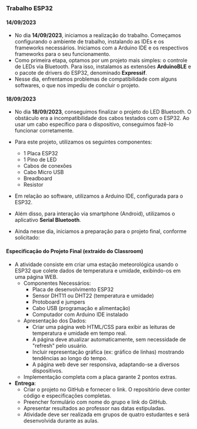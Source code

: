### Trabalho ESP32

#### 14/09/2023
- No dia **14/09/2023**, iniciamos a realização do trabalho. Começamos configurando o ambiente de trabalho, instalando as IDEs e os frameworks necessários. Iniciamos com a Arduino IDE e os respectivos frameworks para o seu funcionamento.
- Como primeira etapa, optamos por um projeto mais simples: o controle de LEDs via Bluetooth. Para isso, instalamos as extensões **ArduinoBLE** e o pacote de drivers do ESP32, denominado **Expressif**.
- Nesse dia, enfrentamos problemas de compatibilidade com alguns softwares, o que nos impediu de concluir o projeto.

#### 18/09/2023
- No dia **18/09/2023**, conseguimos finalizar o projeto do LED Bluetooth. O obstáculo era a incompatibilidade dos cabos testados com o ESP32. Ao usar um cabo específico para o dispositivo, conseguimos fazê-lo funcionar corretamente.
- Para este projeto, utilizamos os seguintes componentes:
  - 1 Placa ESP32
  - 1 Pino de LED
  - Cabos de conexões
  - Cabo Micro USB
  - Breadboard
  - Resistor
- Em relação ao software, utilizamos a Arduino IDE, configurada para o ESP32.

- Além disso, para interação via smartphone (Android), utilizamos o aplicativo **Serial Bluetooth**.
- Ainda nesse dia, iniciamos a preparação para o projeto final, conforme solicitado:

#### Especificação do Projeto Final (extraído do Classroom)
- A atividade consiste em criar uma estação meteorológica usando o ESP32 que colete dados de temperatura e umidade, exibindo-os em uma página WEB.
  - Componentes Necessários:
    - Placa de desenvolvimento ESP32
    - Sensor DHT11 ou DHT22 (temperatura e umidade)
    - Protoboard e jumpers
    - Cabo USB (programação e alimentação)
    - Computador com Arduino IDE instalado
  - Apresentação dos Dados:
    - Criar uma página web HTML/CSS para exibir as leituras de temperatura e umidade em tempo real.
    - A página deve atualizar automaticamente, sem necessidade de "refresh" pelo usuário.
    - Incluir representação gráfica (ex: gráfico de linhas) mostrando tendências ao longo do tempo.
    - A página web deve ser responsiva, adaptando-se a diversos dispositivos.
  - Implementação completa com a placa garante 2 pontos extras.
- **Entrega**:
  - Criar o projeto no GitHub e fornecer o link. O repositório deve conter código e especificações completas.
  - Preencher formulário com nome do grupo e link do GitHub.
  - Apresentar resultados ao professor nas datas estipuladas.
  - Atividade deve ser realizada em grupos de quatro estudantes e será desenvolvida durante as aulas.

